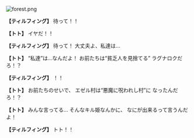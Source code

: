 
![forest.png](../images/backgrounds/forest.png)

**【ティルフィング】**
待って！！

**【トト】**
イヤだ！！

**【ティルフィング】**
待って！
大丈夫よ、私達は…

**【トト】**
“私達”は…なんだよ！
お前たちは“貧乏人を見捨てる”
ラグナロクだろ！？

**【ティルフィング】**
！！

**【トト】**
お前たちのせいで、
エゼル村は“悪魔に呪われし村”に
なったんだろ！？

**【トト】**
みんな言ってる…
そんなキル姫なんかに、
なにが出来るって言うんだよ！

**【ティルフィング】**
トト！！